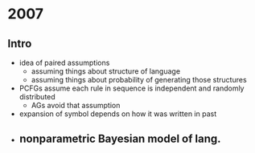 # 2007
## Intro
- idea of paired assumptions
	- assuming things about structure of language
	- assuming things about probability of generating those structures
- PCFGs assume each rule in sequence is independent and randomly distributed
	- AGs avoid that assumption 
- expansion of symbol depends on how it was written in past
- nonparametric Bayesian model of lang. 
	 -   
